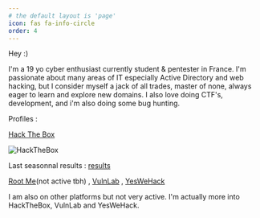 ```yaml
---
# the default layout is 'page'
icon: fas fa-info-circle
order: 4
---
```


Hey :)

I'm a 19 yo cyber enthusiast currently student & pentester in France.
I'm passionate about many areas of IT especially Active Directory and web hacking, but I consider myself a jack of all trades, master of none, always eager to learn and explore new domains.
I also love doing CTF's, development, and i'm also doing some bug hunting.


Profiles :

[Hack The Box](https://app.hackthebox.com/profile/377742)

![HackTheBox](https://www.hackthebox.com/badge/image/377742)

Last seasonnal results : [results](https://labs.hackthebox.com/achievement/season/377742/4)

[Root Me](https://www.root-me.org/Ap4sh)(not active tbh)  ,
[VulnLab](https://www.vulnlab.com/)  ,
[YesWeHack](https://yeswehack.com/hunters/ap4sh)

I am also on other platforms but not very active. I'm actually more into HackTheBox, VulnLab and YesWeHack.
